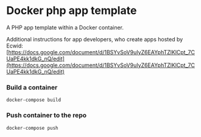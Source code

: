 # Docker php app template

A PHP app template within a Docker container. 

Additional instructions for app developers, who create apps hosted by Ecwid: [https://docs.google.com/document/d/1BSYvSoV9uIyZ6EAYphTZlKlCpt_7CUaPE4kk1dkG_nQ/edit](https://docs.google.com/document/d/1BSYvSoV9uIyZ6EAYphTZlKlCpt_7CUaPE4kk1dkG_nQ/edit)

### Build a container

`docker-compose build`

### Push container to the repo

`docker-compose push`


